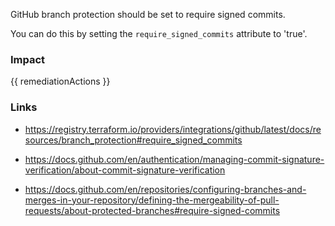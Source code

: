 
GitHub branch protection should be set to require signed commits.

You can do this by setting the <code>require_signed_commits</code> attribute to 'true'.


### Impact
<!-- Add Impact here -->

<!-- DO NOT CHANGE -->
{{ remediationActions }}

### Links
- https://registry.terraform.io/providers/integrations/github/latest/docs/resources/branch_protection#require_signed_commits

- https://docs.github.com/en/authentication/managing-commit-signature-verification/about-commit-signature-verification

- https://docs.github.com/en/repositories/configuring-branches-and-merges-in-your-repository/defining-the-mergeability-of-pull-requests/about-protected-branches#require-signed-commits


